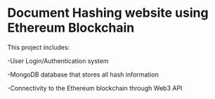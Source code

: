 # Document Hashing website using Ethereum Blockchain
This project includes:

-User Login/Authentication system

-MongoDB database that stores all hash information

-Connectivity to the Ethereum blockchain through Web3 API
